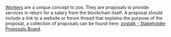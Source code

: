 [Workers](introduction/workers) are a unique concept to zos. They are proposals to provide services in return for a salary from the blockchain itself. A proposal should include a link to a website or forum thread that explains the purpose of the proposal, a collection of proposals can be found here: [zostalk - Stakeholder Proposals Board](https://zostalk.org/index.php/board,75.0.html).
